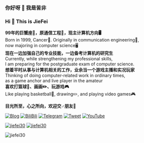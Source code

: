 ### 你好呀 👋 我是皆非

### Hi 👋 This is JieFei

**99年的巨蟹座🦀，原通信工程📡，现主计算机方向🖥️**  
Born in 1999, Cancer🦀.  Originally in communication engineering📡,  
now majoring in computer science🖥️  
**现在一边加强自己的专业技能，一边备考计算机的研究生**  
Currently, while strengthening my professional skills,  
I am preparing for the postgraduate exam of computer science.  
**想着平时从事与计算机相关的工作，业余当一个游戏主播和实况玩家**  
Thinking of doing computer-related work in ordinary times,  
as a game anchor and live player in the amateur  
**喜欢打篮球🏀、画画✏️、玩游戏🎮**  
Like playing basketball🏀, drawing✏️, and playing video games🎮  

**目光所至，心之所向，欢迎交♂朋友🥰**

[![Blog](https://img.shields.io/badge/-Blog-orange)](https://makeyourchoice.cn) [![BiliBili](https://img.shields.io/badge/-bilibili-blue)](https://space.bilibili.com/4449891) [![Telegram](https://img.shields.io/badge/-Telegram-blue)](https://t.me/jiefei30 ) [![Tweet](https://img.shields.io/twitter/follow/jiefei30?style=social)](https://twitter.com/jiefei30) [![YouTube](https://img.shields.io/youtube/channel/views/UC9w-SHhy2TYAPBh92CPbPHA?style=social)](https://www.youtube.com/channel/UC9w-SHhy2TYAPBh92CPbPHA)  

[![jiefei30](https://github-readme-stats.vercel.app/api?username=jiefei30&show_icons=true&theme=tokyonight)](https://github-readme-stats.vercel.app/api?username=jiefei30&show_icons=true&theme=tokyonight)
[![jiefei30](https://github-readme-stats.vercel.app/api/top-langs/?username=jiefei30&layout=compact&hide=html,css)](https://github-readme-stats.vercel.app/api/top-langs/?username=jiefei30&layout=compact&hide=html,css)

![jiefei30](https://count.getloli.com/get/@jiefei30?theme=moebooru)
